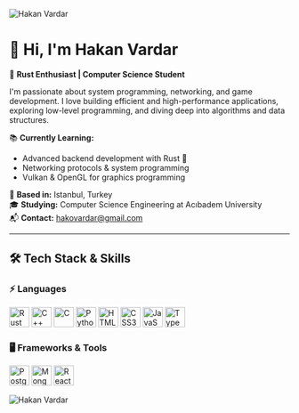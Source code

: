 ![Hakan Vardar](https://user-images.githubusercontent.com/73097560/115834477-dbab4500-a447-11eb-908a-139a6edaec5c.gif)

# 👋 Hi, I'm Hakan Vardar

🚀 **Rust Enthusiast | Computer Science Student**

I'm passionate about system programming, networking, and game development. I love building efficient and high-performance applications, exploring low-level programming, and diving deep into algorithms and data structures.

📚 **Currently Learning:**
- Advanced backend development with Rust 🦀
- Networking protocols & system programming
- Vulkan & OpenGL for graphics programming

📍 **Based in:** Istanbul, Turkey  
🎓 **Studying:** Computer Science Engineering at Acıbadem University  
📬 **Contact:** [hakovardar@gmail.com](mailto:hakovardar@gmail.com)

---

## 🛠️ Tech Stack & Skills

### ⚡ Languages
<p align="left">
    <img src="https://raw.githubusercontent.com/danielcranney/readme-generator/main/public/icons/skills/rust-colored.svg" width="36" height="36" alt="Rust" />
    <img src="https://raw.githubusercontent.com/danielcranney/readme-generator/main/public/icons/skills/cplusplus-colored.svg" width="36" height="36" alt="C++" />
    <img src="https://raw.githubusercontent.com/danielcranney/readme-generator/main/public/icons/skills/c-colored.svg" width="36" height="36" alt="C" />
    <img src="https://raw.githubusercontent.com/danielcranney/readme-generator/main/public/icons/skills/python-colored.svg" width="36" height="36" alt="Python" />
    <img src="https://raw.githubusercontent.com/danielcranney/readme-generator/main/public/icons/skills/html5-colored.svg" width="36" height="36" alt="HTML5" />
    <img src="https://raw.githubusercontent.com/danielcranney/readme-generator/main/public/icons/skills/css3-colored.svg" width="36" height="36" alt="CSS3" />
    <img src="https://raw.githubusercontent.com/danielcranney/readme-generator/main/public/icons/skills/javascript-colored.svg" width="36" height="36" alt="JavaScript" />
    <img src="https://raw.githubusercontent.com/danielcranney/readme-generator/main/public/icons/skills/typescript-colored.svg" width="36" height="36" alt="TypeScript" />
</p>

### 🖥️ Frameworks & Tools
<p align="left">
    <img src="https://raw.githubusercontent.com/danielcranney/readme-generator/main/public/icons/skills/postgresql-colored.svg" width="36" height="36" alt="PostgreSQL" />
    <img src="https://raw.githubusercontent.com/danielcranney/readme-generator/main/public/icons/skills/mongodb-colored.svg" width="36" height="36" alt="MongoDB" />
    <img src="https://raw.githubusercontent.com/danielcranney/readme-generator/main/public/icons/skills/react-colored.svg" width="36" height="36" alt="React" />
</p>

![Hakan Vardar](https://user-images.githubusercontent.com/73097560/115834477-dbab4500-a447-11eb-908a-139a6edaec5c.gif)
